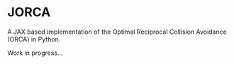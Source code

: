 # JORCA
A JAX based implementation of the Optimal Reciprocal Collision Avoidance (ORCA) in Python.

Work in progress...